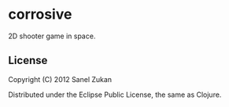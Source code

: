 # corrosive

2D shooter game in space.

## License

Copyright (C) 2012 Sanel Zukan

Distributed under the Eclipse Public License, the same as Clojure.
